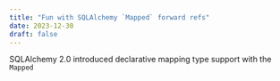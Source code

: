 ```yaml
---
title: "Fun with SQLAlchemy `Mapped` forward refs"
date: 2023-12-30
draft: false
---
```

SQLAlchemy 2.0 introduced declarative mapping type support with the `Mapped` 
<!--stackedit_data:
eyJoaXN0b3J5IjpbLTEwNTg0MTM4MzZdfQ==
-->